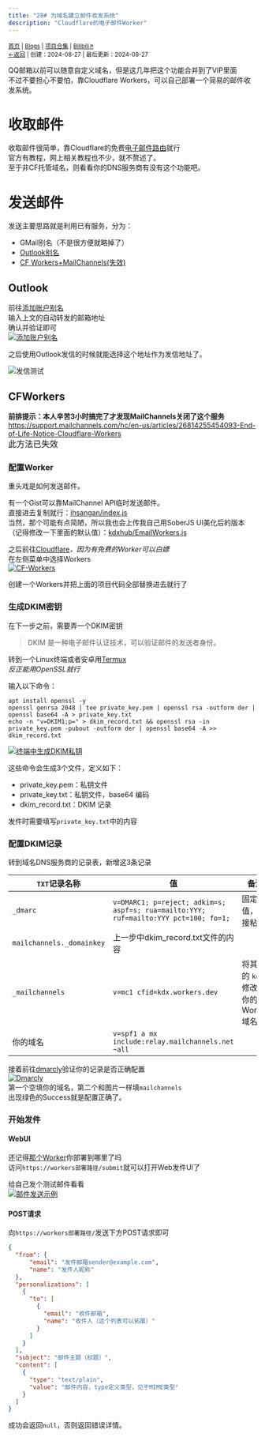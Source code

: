 ```yaml
---
title: "28# 为域名建立邮件收发系统"
description: "Cloudflare的电子邮件Worker"
---
```

<script src="https://unpkg.com/sober@0.3.2/dist/sober.min.js"></script><script src="https://rs.kdxiaoyi.top/res/scripts/js/md-newUI-render.js"></script>
<small id="old_menu"><a href="/">首页</a> | <a href="/blogs">Blogs</a> | <a href="/Project">项目合集</a> | <a href="https://space.bilibili.com/1987247870">Bilibili↗</a><br></small><small><a href="../../">←返回</a> | 
创建：2024-08-27 | 最后更新：2024-08-27</small><br>

QQ邮箱以前可以随意自定义域名，但是这几年把这个功能合并到了VIP里面<br>
不过不要担心不要怕，靠Cloudflare Workers，可以自己部署一个简易的邮件收发系统。

# 收取邮件
收取邮件很简单，靠Cloudflare的免费[电子邮件路由](https://developers.cloudflare.com/email-routing/get-started/enable-email-routing/)就行<br>
官方有教程，网上相关教程也不少，就不赘述了。<br>
至于非CF托管域名，则看看你的DNS服务商有没有这个功能吧。

# 发送邮件
发送主要思路就是利用已有服务，分为：
* GMail别名（不是很方便就略掉了）
* [Outlook别名](#Outlook)
* [CF Workers+MailChannels(失效)](#CFWorkers)

## Outlook
前往[添加账户别名](https://account.live.com/AddAssocId)<br>
输入上文的自动转发的邮箱地址<br>
确认并验证即可<br>
[![添加账户别名](https://s21.ax1x.com/2024/08/27/pAkHL5Q.md.jpg)](https://s21.ax1x.com/2024/08/27/pAkHL5Q.jpg)<br>

之后使用Outlook发信的时候就能选择这个地址作为发信地址了。<br>

![发信测试](https://s21.ax1x.com/2024/08/27/pAkbPVU.jpg)

## CFWorkers
**前排提示：本人辛苦3小时搞完了才发现MailChannels关闭了这个服务**<br>
https://support.mailchannels.com/hc/en-us/articles/26814255454093-End-of-Life-Notice-Cloudflare-Workers<br>
<big>此方法已失效</big>

### 配置Worker
重头戏是如何发送邮件。

有一个Gist可以靠MailChannel API临时发送邮件。<br>
直接进去复制就行：[ihsangan/index.js](https://gist.github.com/ihsangan/6111b59b9a7b022b5897d28d8454ad8d)<br>
当然，那个可能有点简陋，所以我也会上传我自己用SoberJS UI美化后的版本（记得修改一下里面的默认值）：[kdxhub/EmailWorkers.js](https://gist.github.com/kdxhub/9965e18e4b8432428cb9f85ae6c50fc8)<br>

之后前往[Cloudflare](//dash.cloudflare.com)_，因为有免费的Worker可以白嫖_<br>
在左侧菜单中选择Workers<br>
[![CF-Workers](https://s21.ax1x.com/2024/08/27/pAk7PyV.md.jpg)](https://s21.ax1x.com/2024/08/27/pAk7PyV.jpg)

创建一个Workers并把上面的项目代码全部替换进去就行了<br>

### 生成DKIM密钥
在下一步之前，需要弄一个DKIM密钥<br>

> DKIM 是一种电子邮件认证技术，可以验证邮件的发送者身份。

转到一个Linux终端或者安卓用[Termux](//termux.dev)<br>
_反正能用OpenSSL就行_<br>

输入以下命令：
```shell
apt install openssl -y
openssl genrsa 2048 | tee private_key.pem | openssl rsa -outform der | openssl base64 -A > private_key.txt
echo -n "v=DKIM1;p=" > dkim_record.txt && openssl rsa -in private_key.pem -pubout -outform der | openssl base64 -A >> dkim_record.txt
```

[![终端中生成DKIM私钥](https://s21.ax1x.com/2024/08/27/pAkTE8I.md.jpg)](https://s21.ax1x.com/2024/08/27/pAkTE8I.jpg)

这些命令会生成3个文件，定义如下：
* private_key.pem：私钥文件
* private_key.txt：私钥文件，base64 编码
* dkim_record.txt：DKIM 记录

发件时需要填写`private_key.txt`中的内容

### 配置DKIM记录
转到域名DNS服务商的记录表，新增这3条记录

| `TXT`记录名称 | 值 | 备注 |
|-|--|---|
| `_dmarc` | `v=DMARC1; p=reject; adkim=s; aspf=s; rua=mailto:YYY; ruf=mailto:YYY pct=100; fo=1;` | 固定值，直接粘贴 |
| `mailchannels._domainkey` | 上一步中dkim_record.txt文件的内容 |  |
| `_mailchannels` | `v=mc1 cfid=kdx.workers.dev` | 将其中的 `kdx` 修改为你的 Worker 域名称 |
| 你的域名 | `v=spf1 a mx include:relay.mailchannels.net ~all` |  |

接着前往[dmarcly](https://dmarcly.com/tools/dkim-record-checker)验证你的记录是否正确配置<br>
[![Dmarcly](https://s21.ax1x.com/2024/08/27/pAk74mT.jpg)](https://s21.ax1x.com/2024/08/27/pAk74mT.jpg)<br>
第一个空填你的域名，第二个和图片一样填`mailchannels`<br>
出现绿色的Success就是配置正确了。

### 开始发件
#### WebUI
还记得[那个Worker](#配置Worker)你部署到哪里了吗<br>
访问`https://workers部署路径/submit`就可以打开Web发件UI了

给自己发个测试邮件看看<br>
[![邮件发送示例](https://s21.ax1x.com/2024/08/27/pAkHQ9s.md.jpg)](https://s21.ax1x.com/2024/08/27/pAkHQ9s.jpg)

#### POST请求
向`https://workers部署路径/`发送下方POST请求即可

```json
{
  "from": {
      "email": "发件邮箱sender@example.com",
      "name": "发件人昵称"
  },
  "personalizations": [
    {
      "to": [
        {
          "email": "收件邮箱",
          "name": "收件人（这个列表可以拓展）"
        }
      ]
    }
  ],
  "subject": "邮件主题（标题）",
  "content": [
    {
      "type": "text/plain",
      "value": "邮件内容，type定义类型，见于MIME类型"
    }
  ]
}
```
成功会返回`null`，否则返回错误详情。